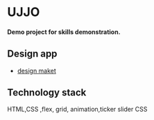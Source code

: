 # UJJO

#### Demo project for skills demonstration.

## Design app

- [design maket](<https://www.figma.com/file/N8cL2Qns1b0A6VsmdX1jTN/Ujjo-(Copy)?node-id=1-130&t=5OzOwhNDTNVeWwtl-0>)

## Technology stack

HTML,CSS ,flex, grid, animation,ticker slider CSS
